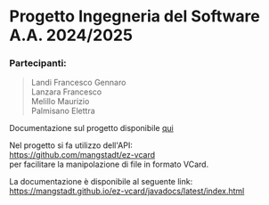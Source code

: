 # Progetto Ingegneria del Software A.A. 2024/2025

### Partecipanti:
> Landi Francesco Gennaro  
> Lanzara Francesco  
> Melillo Maurizio  
> Palmisano Elettra

Documentazione sul progetto disponibile [qui](https://bg735.github.io/AddressBook/)


Nel progetto si fa utilizzo dell'API:   
https://github.com/mangstadt/ez-vcard   
per facilitare la manipolazione di file in formato VCard.      

La documentazione è disponibile al seguente link:   
https://mangstadt.github.io/ez-vcard/javadocs/latest/index.html